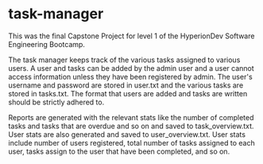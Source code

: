 # task-manager
This was the final Capstone Project for level 1 of the HyperionDev Software Engineering Bootcamp.

The task manager keeps track of the various tasks assigned to various users. A user and tasks can be added by the admin user and a user cannot access information 
unless they have been registered by admin. The user's username and password are stored in user.txt and the various tasks are stored in tasks.txt. 
The format that users are added and tasks are written should be strictly adhered to.

Reports are generated with the relevant stats like the number of completed tasks and tasks that are overdue and so on and saved to task_overview.txt. 
User stats are also generated and saved to user_overview.txt. User stats include number of users registered, total number of tasks assigned to each user, tasks assign to the user that have been completed, and so on.

